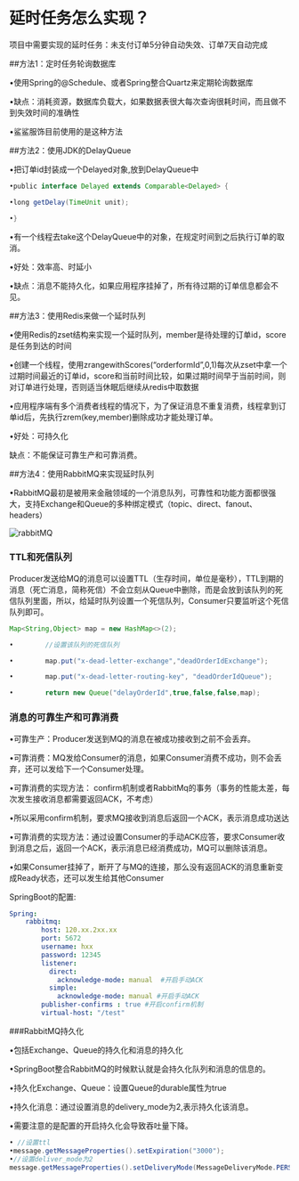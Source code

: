 # 延时任务怎么实现？

项目中需要实现的延时任务：未支付订单5分钟自动失效、订单7天自动完成

##方法1：定时任务轮询数据库

•使用Spring的@Schedule、或者Spring整合Quartz来定期轮询数据库

•缺点：消耗资源，数据库负载大，如果数据表很大每次查询很耗时间，而且做不到失效时间的准确性

•鲨鲨服饰目前使用的是这种方法

##方法2：使用JDK的DelayQueue

•把订单id封装成一个Delayed对象,放到DelayQueue中

```java
•public interface Delayed extends Comparable<Delayed> {

•long getDelay(TimeUnit unit);

•}

```

•有一个线程去take这个DelayQueue中的对象，在规定时间到之后执行订单的取消。

•好处：效率高、时延小

•缺点：消息不能持久化，如果应用程序挂掉了，所有待过期的订单信息都会不见。

##方法3：使用Redis来做一个延时队列

•使用Redis的zset结构来实现一个延时队列，member是待处理的订单id，score是任务到达的时间

•创建一个线程，使用zrangewithScores(“orderformId”,0,1)每次从zset中拿一个过期时间最近的订单id，score和当前时间比较，如果过期时间早于当前时间，则对订单进行处理，否则适当休眠后继续从redis中取数据

•应用程序端有多个消费者线程的情况下，为了保证消息不重复消费，线程拿到订单id后，先执行zrem(key,member)删除成功才能处理订单。

•好处：可持久化

缺点：不能保证可靠生产和可靠消费。

##方法4：使用RabbitMQ来实现延时队列

•RabbitMQ最初是被用来金融领域的一个消息队列，可靠性和功能方面都很强大，支持Exchange和Queue的多种绑定模式（topic、direct、fanout、headers）

![rabbitMQ](https://3116004636-1256103796.cos.ap-guangzhou.myqcloud.com/rabbitMQ.png)

### TTL和死信队列

Producer发送给MQ的消息可以设置TTL（生存时间，单位是毫秒），TTL到期的消息（死亡消息，简称死信）不会立刻从Queue中删除，而是会放到该队列的死信队列里面，所以，给延时队列设置一个死信队列，Consumer只要监听这个死信队列即可。

```java
Map<String,Object> map = new HashMap<>(2);

•        //设置该队列的死信队列

•        map.put("x-dead-letter-exchange","deadOrderIdExchange");

•        map.put("x-dead-letter-routing-key", "deadOrderIdQueue");

•        return new Queue("delayOrderId",true,false,false,map);

```

### 消息的可靠生产和可靠消费

•可靠生产：Producer发送到MQ的消息在被成功接收到之前不会丢弃。

•可靠消费：MQ发给Consumer的消息，如果Consumer消费不成功，则不会丢弃，还可以发给下一个Consumer处理。

•可靠消费的实现方法： confirm机制或者RabbitMq的事务（事务的性能太差，每次发生接收消息都需要返回ACK，不考虑）

•所以采用confirm机制，要求MQ接收到消息后返回一个ACK，表示消息成功送达

•可靠消费的实现方法：通过设置Consumer的手动ACK应答，要求Consumer收到消息之后，返回一个ACK，表示消息已经消费成功，MQ可以删除该消息。

•如果Consumer挂掉了，断开了与MQ的连接，那么没有返回ACK的消息重新变成Ready状态，还可以发生给其他Consumer

SpringBoot的配置:

```yml
Spring:
    rabbitmq:
        host: 120.xx.2xx.xx
        port: 5672
        username: hxx
        password: 12345
        listener:
          direct:
            acknowledge-mode: manual  #开启手动ACK
          simple:
            acknowledge-mode: manual #开启手动ACK
        publisher-confirms : true #开启confirm机制
        virtual-host: "/test"

```

###RabbitMQ持久化

•包括Exchange、Queue的持久化和消息的持久化

•SpringBoot整合RabbitMQ的时候默认就是会持久化队列和消息的信息的。

•持久化Exchange、Queue：设置Queue的durable属性为true

•持久化消息：通过设置消息的delivery_mode为2,表示持久化该消息。

•需要注意的是配置的开启持久化会导致吞吐量下降。

```java
• //设置ttl
•message.getMessageProperties().setExpiration("3000");
•//设置deliver_mode为2
message.getMessageProperties().setDeliveryMode(MessageDeliveryMode.PERSISTENT);   

```

​              
